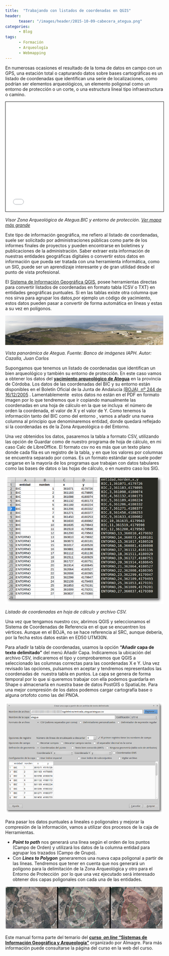 ```yaml
---
title:  "Trabajando con listados de coordenadas en QGIS"
header:
      teaser: "/images/header/2015-10-09-cabecera_ategua.png"
categories: 
      - Blog
tags:
      - Formación
      - Arqueología
      - Webmapping
---
```


En numerosas ocasiones el resultado de la toma de datos en campo con un GPS, una estación total o capturando datos sobre bases cartográficas es un listado de coordenadas que identifican una serie de localizaciones, como podrían ser elementos arqueológicos, un elemento poligonal como un entorno de protección o un corte, o una estructura lineal tipo infraestructura o camino.

<iframe style="border: 1px solid black;" src="/webmapping/visorategua/" frameborder="0" marginwidth="0" marginheight="0" scrolling="no" width="100%" height="350"></iframe>

_Visor Zona Arqueológica de Ategua.BIC y entorno de protección. [Ver mapa más grande](/webmapping/visorategua/)_

Este tipo de información geográfica, me refiero al listado de coordenadas, suele ser solicitado por administraciones públicas como parte de los informes finales de proyectos y pueden encontrarse en boletines y publicaciones de la administración. Saber extraer esta información de nuestras entidades geográficas digitales o convertir estos datos en información que pueda ser tratada con una herramienta informática, como un SIG, puede ser un aprendizaje interesante y de gran utilidad desde el punto de vista profesional.

El [Sistema de Información Geográfica QGIS](http://www.qgis.org/es/site/), posee herramientas directas para convertir listados de coordenadas en formato tabla (CSV o TXT) en entidades geográficas puntuales. Si en las tablas existe otra columna que nos sirva para agrupar los datos,por ejemplo un código de yacimiento, estos datos pueden pasar a convertir de forma automática en líneas y estas a su vez en polígonos.

![ATEGUA. Banco imágenes IAPH. Autor: J.C. Cazalla](/images/blog/201510_visorategua/70_0006241.jpg "ATEGUA. Banco imágenes IAPH. Autor: J.C. Cazalla")

_Vista panorámica de Ategua. Fuente: Banco de imágenes IAPH. Autor: Cazalla, Juan Carlos_

Supongamos que tenemos un listado de coordenadas que identifican un bien arqueológico y también su entorno de protección. En este caso vamos a obtener los datos del [**yacimiento arqueológico de Ategua**](http://www.iaph.es/patrimonio-inmueble-andalucia/resumen.do?id=i2768) en la provincia de Córdoba. Los datos de las coordenadas del BIC y su entorno están disponibles en el Boletín Oficial de la Junta de Andalucía [(BOJA)  nº 244 de 16/12/2005](http://www.juntadeandalucia.es/boja/2005/244/35 "BOJA") . Lamentablemente  estos datos no están en el PDF en formato imagen por lo que tendremos que ir copiando manualmente las coordenadas en una hoja de cálculo en la que se incluya  el número de orden la coordenada, el valor de X y el valor de Y. Como tenemos la información tanto del BIC como del entorno , vamos a añadir una nueva columna al principio que denominaremos entidad, donde quedará reflejado si la coordenadas es de la Zona Arqueológica o del Entorno.

Una vez obtenidos los datos, pasaremos la tabla a formato CSV, utilizando las opción de Guardar como de nuestro programa de hoja de cálculo, en mi caso Calc de LibreOffice. El formato csv no es más que un texto plano donde cada fila es un registro de la tabla, y en que los valores por columnas se encuentra separado por comas. Es un formato estándar que suele poder cargarse en la mayoría de los programas que trabajan con datos tabulares como las bases de datos o las hojas de cálculo, o en nuestro caso los SIG.

![](/images/blog/201510_visorategua/datos.png)

_Listado de coordenadas en hoja de cálculo y archivo CSV._

Una vez que tengamos nuestro csv, abrimos QGIS y seleccionamos el Sistema de Coordenadas de Referencia en el que se encuentren los vértices. Aunque en el BOJA, no se hace referencia al SRC, aunque debería, por la fecha estos datos están en ED50 UTM30N.

Para añadir la tabla de coordenadas, usamos la opción **“Añadir capa de texto delimitado”** del menú Añadir Capa. Indicaremos la ubicación del archivo CSV, indicaremos el tipo y comprobaremos que QGIS a seleccionado las columnas correctas para las coordenadas X e Y. Una vez revisado las opciones, pulsamos en aceptar y tendremos representados las coordenadas de  nuestra tabla en puntos. La capa se genera de forma temporal por lo que si queremos trabajar con ella podemos guardarla en Shape o almacenarla en nuestra base de datos PostGIS o SpatiaLite. Para una mejor compresión de los datos podemos cargar cartografía base o alguna ortofoto como las del PNOA.

![](/images/blog/201510_visorategua/carga_csv.png)

Para pasar los datos puntuales a lineales o poligonales y mejorar la compresión de la información, vamos a utilizar dos procesos de la caja de Herramientas.

*   **_Point to path_** nos generará una línea según el orden de los puntos (Campo de Orden) y utilizará los datos de la columna entidad para agrupar los trazados (Campo de Grupo).
*   Con **_Lines to Polygon_** generaremos una nueva capa poligonal a partir de las líneas. Tendremos que tener en cuenta que nos generará un polígono para la delimitación de la Zona Arqueológica y otro para el Entorno de Protección  por lo que una vez ejecutado será interesado obtener dos capas poligonales con cada una de las entidades.

![](/images/blog/201510_visorategua/proceso.jpg)

Este manual forma parte del temario del [**curso  _on line_ “Sistemas de Información Geográfica y Arqueología”**](http://www.almagre.es/cursos-formacion/curso-online-sistemas-de-informacion-geografica-qgis-y-arqueologia "Curso Almagre") organizado por Almagre. Para más información puede consultarse la página del curso en la web del curso.
        
